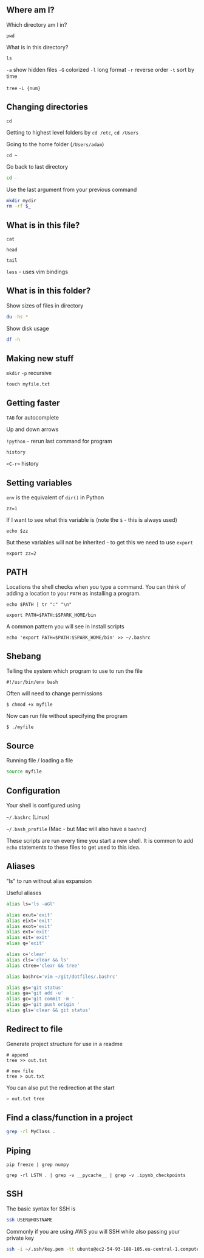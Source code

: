 ## Where am I?

Which directory am I in?

`pwd`

What is in this directory?

`ls`

`-a` show hidden files
`-G` colorized
`-l` long format
`-r` reverse order 
`-t` sort by time

`tree`
`-L {num}`

## Changing directories

`cd`

Getting to highest level folders by `cd /etc`, `cd /Users`

Going to the home folder (`/Users/adam`)

`cd ~`

Go back to last directory
```bash
cd -
```

Use the last argument from your previous command
```bash
mkdir mydir
rm -rf $_
```

## What is in this file?

`cat`

`head`

`tail`

`less` - uses vim bindings


## What is in this folder?

Show sizes of files in directory

```bash
du -hs *
```

Show disk usage

```bash
df -h
```


## Making new stuff

`mkdir`
`-p` recursive

`touch myfile.txt`


## Getting faster

`TAB` for autocomplete

Up and down arrows

`!python` - rerun last command for program

`history`

`<C-r>` history


## Setting variables

`env` is the equivalent of `dir()` in Python

`zz=1`

If I want to  see what this variable is (note the `$` - this is always used)

`echo $zz`

But these variables will not be inherited - to get this we need to use `export`

`export zz=2`

## PATH

Locations the shell checks when you type a command.  You can think of adding a location to your `PATH` as installing a program.

`echo $PATH | tr ":" "\n"`

`export PATH=$PATH:$SPARK_HOME/bin`

A common pattern you will see in install scripts

`echo 'export PATH=$PATH:$SPARK_HOME/bin' >> ~/.bashrc`

## Shebang

Telling the system which program to use to run the file

```
#!/usr/bin/env bash
```

Often will need to change permissions

```
$ chmod +x myfile
```

Now can run file without specifying the program
```bash
$ ./myfile
```

## Source

Running file / loading a file

```bash
source myfile
```

## Configuration

Your shell is configured using 

`~/.bashrc` (Linux)

`~/.bash_profile` (Mac - but Mac will also have a `bashrc`)

These scripts are run every time you start a new shell.  It is common to add `echo` statements to these files to get used to this idea.

## Aliases

"ls" to run without alias expansion

Useful aliases

```bash
alias ls='ls -aGl'

alias exut='exit'
alias eixt='exit'
alias exot='exit'
alias ext='exit'
alias eit='exit'
alias q='exit'

alias c='clear'
alias cls='clear && ls'
alias ctree='clear && tree'

alias bashrc='vim ~/git/dotfiles/.bashrc'

alias gs='git status'
alias ga='git add -u'
alias gc='git commit -m '
alias gp='git push origin '
alias gls='clear && git status'
```

## Redirect to file

Generate project structure for use in a readme

```
# append
tree >> out.txt

# new file
tree > out.txt
```

You can also put the redirection at the start

```bash
> out.txt tree
```

## Find a class/function in a project

```bash
grep -rl MyClass .
```

## Piping

```	
pip freeze | grep numpy
```

```
grep -rl LSTM . | grep -v __pycache__ | grep -v .ipynb_checkpoints
```

## SSH

The basic syntax for SSH is

```bash
ssh USER@HOSTNAME
```

Commonly if you are using AWS you will SSH while also passing your private key

```bash
ssh -i ~/.ssh/key.pem -tt ubuntu@ec2-54-93-188-105.eu-central-1.compute.amazonaws.com
```
